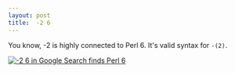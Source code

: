 ```yaml
---
layout: post
title:  -2 6
---
```

You know, -2 is highly connected to Perl 6. It's valid syntax for
`-(2)`.

[![-2 6 in Google Search finds Perl 6](26.png)](https://encrypted.google.com/search?hl=en&q=%2D2%206)
